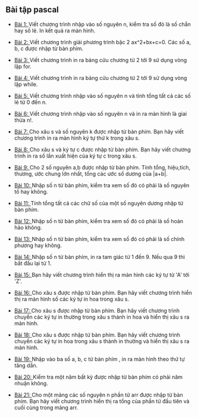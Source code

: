 ## Bài tập pascal

- [Bài 1: ](https://github.com/yeuxacucodon/pascal_examples/blob/main/Files/chan_le.pas)Viết chương trình nhập vào số nguyên n, kiểm tra số đó là số chẵn hay số lẻ. In kết quả ra màn hình.

- [Bài 2: ](https://github.com/yeuxacucodon/pascal_examples/blob/main/Files/pt_bac_2.pas)Viết chương trình giải phương trình bậc 2 ax^2+bx+c=0. Các số a, b, c được nhập từ bàn phím.

- [Bài 3: ](https://github.com/yeuxacucodon/pascal_examples/blob/main/Files/bang_cuu_chuong_for.pas)Viết chương trình in ra bảng cửu chương từ 2 tới 9 sử dụng vòng lặp for.

- [Bài 4: ](https://github.com/yeuxacucodon/pascal_examples/blob/main/Files/bang_cuu_chuong_while.pas)Viết chương trình in ra bảng cửu chương từ 2 tới 9 sử dụng vòng lặp while.

- [Bài 5: ](https://github.com/yeuxacucodon/pascal_examples/blob/main/Files/tong_le.pas)Viết chương trình nhập vào số nguyên n và tính tổng tất cả các số lẻ từ 0 đến n.

- [Bài 6: ](https://github.com/yeuxacucodon/pascal_examples/blob/main/Files/giai_thua.pas)Viết chương trình nhập vào số nguyên n và in ra màn hình là giai thừa n!.

- [Bài 7: ](https://github.com/yeuxacucodon/pascal_examples/blob/main/Files/ki_tu_thu_may.pas)Cho xâu s và số nguyên k được nhập từ bàn phím. Bạn hãy viết chương trình in ra màn hình ký tự thứ k trong xâu s.

- [Bài 8: ](https://github.com/yeuxacucodon/pascal_examples/blob/main/Files/ki_tu_may_lan.pas)Cho xâu s và ký tự c được nhập từ bàn phím. Bạn hãy viết chương trình in ra số lần xuất hiện của ký tự c trong xâu s.

- [Bài 9: ](https://github.com/yeuxacucodon/pascal_examples/blob/main/Files/nhieu_vl.pas)Cho 2 số nguyên a,b được nhập từ bàn phím. Tính tổng, hiệu,tích, thương, ước chung lớn nhất, tổng các ước số dương của |a+b|.

- [Bài 10: ](https://github.com/yeuxacucodon/pascal_examples/blob/main/Files/so_nguyen_to.pas)Nhập số n từ bàn phím, kiểm tra xem số đó có phải là số nguyên tố hay không.

- [Bài 11: ](https://github.com/yeuxacucodon/pascal_examples/blob/main/Files/tong_chu_so.pas)Tính tổng tất cả các chữ số của một số nguyên dương nhập từ bàn phím.

- [Bài 12: ](https://github.com/yeuxacucodon/pascal_examples/blob/main/Files/so_hoan_hao.pas)Nhập số n từ bàn phím, kiểm tra xem số đó có phải là số hoàn hảo không.

- [Bài 13: ](https://github.com/yeuxacucodon/pascal_examples/blob/main/Files/chinh_phuong.pas)Nhập số n từ bàn phím, kiểm tra xem số đó có phải là số chính phương hay không.

- [Bài 14: ](https://github.com/yeuxacucodon/pascal_examples/blob/main/Files/cay_thong.pas)Nhập số n từ bàn phím, in ra tam giác từ 1 đến 9. Nếu qua 9 thì bắt đầu lại từ 1.

- [Bài 15: ](https://github.com/yeuxacucodon/pascal_examples/blob/main/Files/A_Z.pas) Bạn hãy viết chương trình hiển thị ra màn hình các ký tự từ 'A' tới 'Z'.

- [Bài 16: ](https://github.com/yeuxacucodon/pascal_examples/blob/main/Files/bao_nhieu_hoa.pas) Cho xâu s được nhập từ bàn phím. Bạn hãy viết chương trình hiển thị ra màn hình số các ký tự in hoa trong xâu s.

- [Bài 17: ](https://github.com/yeuxacucodon/pascal_examples/blob/main/Files/ki_tu_hoa.pas) Cho xâu s được nhập từ bàn phím. Bạn hãy viết chương trình chuyển các ký tự in thường trong xâu s thành in hoa và hiển thị xâu s ra màn hình.

- [Bài 18: ](https://github.com/yeuxacucodon/pascal_examples/blob/main/Files/ki_tu_thuong.pas) Cho xâu s được nhập từ bàn phím. Bạn hãy viết chương trình chuyển các ký tự in hoa trong xâu s thành in thường và hiển thị xâu s ra màn hình.

- [Bài 19: ](https://github.com/yeuxacucodon/pascal_examples/blob/main/Files/tang_dan.pas) Nhập vào ba số a, b, c từ bàn phím , in ra màn hình theo thứ tự tăng dần.

- [Bài 20: ](https://github.com/yeuxacucodon/pascal_examples/blob/main/Files/nam_nhuan.pas) Kiểm tra một năm bất kỳ được nhập từ bàn phím có phải năm nhuận không.

- [Bài 21: ](https://github.com/yeuxacucodon/pascal_examples/blob/main/Files/sum_dau_cuoi.pas) Cho một mảng các số nguyên n phần tử arr được nhập từ bàn phím. Bạn hãy viết chương trình hiển thị ra tổng của phần tử đầu tiên và cuối cùng trong mảng arr.
